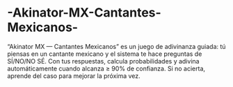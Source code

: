 # -Akinator-MX-Cantantes-Mexicanos-
“Akinator MX — Cantantes Mexicanos” es un juego de adivinanza guiada: tú piensas en  un cantante mexicano y el sistema te hace preguntas de SÍ/NO/NO SÉ. Con tus  respuestas, calcula probabilidades y adivina automáticamente cuando alcanza ≥ 90%  de confianza. Si no acierta, aprende del caso para mejorar la próxima vez.
